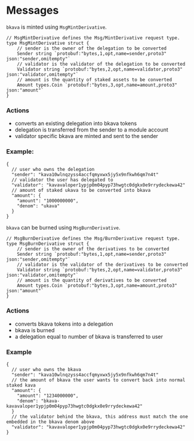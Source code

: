 <!--
order: 3
-->

# Messages

`bkava` is minted using `MsgMintDerivative`.


```
// MsgMintDerivative defines the Msg/MintDerivative request type.
type MsgMintDerivative struct {
	// sender is the owner of the delegation to be converted
	Sender string `protobuf:"bytes,1,opt,name=sender,proto3" json:"sender,omitempty"`
	// validator is the validator of the delegation to be converted
	Validator string `protobuf:"bytes,2,opt,name=validator,proto3" json:"validator,omitempty"`
	// amount is the quantity of staked assets to be converted
	Amount types.Coin `protobuf:"bytes,3,opt,name=amount,proto3" json:"amount"`
}
```

### Actions

* converts an existing delegation into bkava tokens
* delegation is transferred from the sender to a module account
* validator specific bkava are minted and sent to the sender

### Example:

```
{
  // user who owns the delegation
  "sender": "kava10wlnqzyss4accfqmyxwx5jy5x9nfkwh6qm7n4t"
  // validator the user has delegated to
  "validator": "kavavaloper1ypjp0m04pyp73hwgtc0dgkx0e9rrydeckewa42"
  // amount of staked ukava to be converted into bkava
  "amount": {
    "amount": "1000000000",
    "denom": "ukava"
  }
}
```

`bkava` can be burned using `MsgBurnDerivative`.

```
// MsgBurnDerivative defines the Msg/BurnDerivative request type.
type MsgBurnDerivative struct {
	// sender is the owner of the derivatives to be converted
	Sender string `protobuf:"bytes,1,opt,name=sender,proto3" json:"sender,omitempty"`
	// validator is the validator of the derivatives to be converted
	Validator string `protobuf:"bytes,2,opt,name=validator,proto3" json:"validator,omitempty"`
	// amount is the quantity of derivatives to be converted
	Amount types.Coin `protobuf:"bytes,3,opt,name=amount,proto3" json:"amount"`
}
```

### Actions

* converts bkava tokens into a delegation
* bkava is burned
* a delegation equal to number of bkava is transferred to user


### Example 

```
{
  // user who owns the bkava
  "sender": "kava10wlnqzyss4accfqmyxwx5jy5x9nfkwh6qm7n4t"
  // the amount of bkava the user wants to convert back into normal staked kava
  "amount": {
    "amount": "1234000000",
    "denom": "bkava-kavavaloper1ypjp0m04pyp73hwgtc0dgkx0e9rrydeckewa42"
  }
  // the validator behind the bkava, this address must match the one embedded in the bkava denom above
  "validator": "kavavaloper1ypjp0m04pyp73hwgtc0dgkx0e9rrydeckewa42"
}
```

